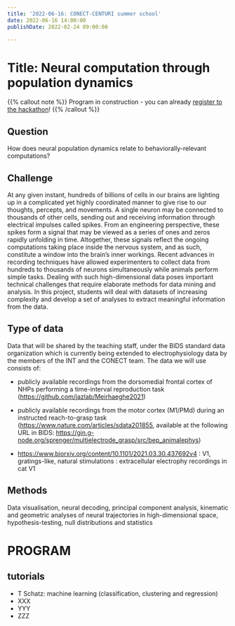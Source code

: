 ```yaml
---
title: '2022-06-16: CONECT-CENTURI summer school'
date: 2022-06-16 14:00:00
publishDate: 2022-02-24 09:00:00

---
```


# Title: Neural computation through population dynamics


{{% callout note %}}
Program in construction - you can already [register to the hackathon](https://centuri-livingsystems.org/hackathon-2022/)!
{{% /callout %}}

## Question

How does neural population dynamics relate to behaviorally-relevant computations?

## Challenge

At any given instant, hundreds of billions of cells in our brains are lighting up in a complicated yet highly coordinated manner to give rise to our thoughts, percepts, and movements. A single neuron may be connected to thousands of other cells, sending out and receiving information through electrical impulses called spikes. From an engineering perspective, these spikes form a signal that may be viewed as a series of ones and zeros rapidly unfolding in time. Altogether, these signals reflect the ongoing computations taking place inside the nervous system, and as such, constitute a window into the brain’s inner workings. Recent advances in recording techniques have allowed experimenters to collect data from hundreds to thousands of neurons simultaneously while animals perform simple tasks. Dealing with such high-dimensional data poses important technical challenges that require elaborate methods for data mining and analysis. In this project, students will deal with datasets of increasing complexity and develop a set of analyses to extract meaningful information from the data.

## Type of data

Data that will be shared by the teaching staff, under the BIDS standard data organization which is currently being extended to electrophysiology data by the members of the INT and the CONECT team. The data we will use consists of:

- publicly available recordings from the dorsomedial frontal cortex of NHPs performing a time-interval reproduction task (https://github.com/jazlab/Meirhaeghe2021)

- publicly available recordings from the motor cortex (M1/PMd) during an instructed reach-to-grasp task (https://www.nature.com/articles/sdata201855, available at the following URL in BIDS: https://gin.g-node.org/sprenger/multielectrode_grasp/src/bep_animalephys)

- https://www.biorxiv.org/content/10.1101/2021.03.30.437692v4 : V1, gratings-like, natural stimulations : extracellular electrophy recordings in cat V1

## Methods

Data visualisation, neural decoding, principal component analysis, kinematic and geometric analyses of neural trajectories in high-dimensional space, hypothesis-testing, null distributions and statistics


# PROGRAM

## tutorials

* T Schatz: machine learning (classification, clustering and regression)
* XXX
* YYY
* ZZZ

